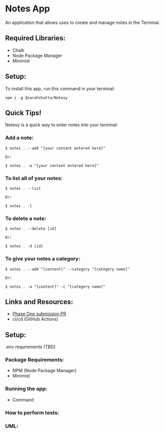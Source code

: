 # Notes App


An application that allows uses to create and manage notes in the Terminal.

## Required Libraries:

- Chalk
- Node Package Manager 
- Minimist 


## Setup:

To install this app, run this command in your terminal: 

    npm i -g @sarahshatto/Notesy


## Quick Tips! 

Notesy is a quick way to enter notes into your terminal: 

  ### **Add** a note:

    $ notes . --add "[your content entered here]"

    Or:  

    $ notes . -a "[your content entered here]" 

### To **list all of your notes:**

    $ notes . --list 
  
    Or: 

    $ notes . -l

### To **delete** a note: 

    $ notes . --delete [id]

    Or: 

    $ notes . -d [id]

### To **give your notes a category**: 

    $ notes . --add "[content]" --category "[category name]"

    Or: 

    $ notes . -a "[content]" -c "[category name]"   


## Links and Resources: 
- [Phase One submission PR]()
- ci/cd (GitHub Actions)

## Setup: 
.env requirements (TBD)



### Package Requirements:
- NPM (Node Package Manager)
- Minimist

### Running the app: 
- Command 
### How to perform tests: 
### UML: 
